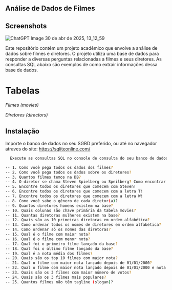
## Análise de Dados de Filmes

## Screenshots

![ChatGPT Image 30 de abr  de 2025, 13_12_59](https://github.com/user-attachments/assets/3ceb4cc6-993d-4dca-824d-f0b7ba5329e9)

Este repositório contém um projeto acadêmico que envolve a análise de dados sobre filmes e diretores. O projeto utiliza uma base de dados para responder a diversas perguntas relacionadas a filmes e seus diretores. As consultas SQL abaixo são exemplos de como extrair informações dessa base de dados.

# Tabelas

*Filmes (movies)*

*Diretores (directors)*


## Instalação

Importe o banco de dados no seu SGBD preferido, ou até no navegador atraves do site: https://sqliteonline.com/

```bash
  Execute as consultas SQL no console de consulta do seu banco de dados para obter as respostas para as perguntas acima.
```

  ```bash
-- 1. Como você pega todos os dados dos filmes?
-- 2. Como você pega todos os dados sobre os diretores?
-- 3. Quantos filmes temos na DB?
-- 4. O diretor se chama Steven Spielberg ou Speilberg? Como encontrar ele na base?
-- 5. Encontre todos os diretores que comecem com Steven!
-- 6. Encontre todos os diretores que comecem com a letra T!
-- 7. Encontre todos os diretores que comecem com a letra W!
-- 8. Como você sabe o gênero de cada diretor(a)?
-- 9. Quantos diretores homens existem na base?
-- 10. Quais colunas são chave primária da tabela movies?
-- 11. Quantas diretoras mulheres existem na base?
-- 12. Quais são as 10 primeiras diretoras em ordem alfabética?
-- 13. Como ordenar todos os nomes de diretores em ordem alfabética?
-- 14. Como ordenar só os nomes das diretoras?
-- 15. Qual é o filme com maior nota?
-- 16. Qual é o filme com menor nota?
-- 17. Qual foi o primeiro filme lançado da base?
-- 18. Qual foi o último filme lançado da base?
-- 19. Qual é a nota média dos filmes?
-- 20. Quais são os top 10 filmes com maior nota?
-- 21. Qual o filme com maior nota lançado depois de 01/01/2000?
-- 22. Qual o filme com maior nota lançado depois de 01/01/2000 e nota maior que 8?
-- 23. Quais são os 3 filmes com maior número de votos?
-- 24. Quais são os 3 filmes mais populares?
-- 25. Quantos filmes não têm tagline (slogan)?

```
